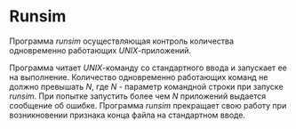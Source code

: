 # Runsim
Программа *runsim* осуществляющая контроль количества одновременно работающих *UNIX*-приложений. 

Программа читает *UNIX*-команду со стандартного ввода и запускает ее на выполнение. Количество одновременно работающих команд не должно превышать *N*, где *N* - параметр командной строки при запуске *runsim*. При попытке запустить более чем *N* приложений выдается сообщение об ошибке. Программа *runsim* прекращает свою работу при возникновении признака конца файла на стандартном вводе. 

